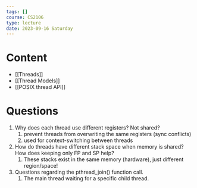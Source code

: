 ```yaml
---
tags: []
course: CS2106
type: lecture
date: 2023-09-16 Saturday
---
```

# Content

- [[Threads]]
- [[Thread Models]]
- [[POSIX thread API]]

# Questions

1. Why does each thread use different registers? Not shared? 
	1. prevent threads from overwriting the same registers (sync conflicts)
	2. used for context-switching between threads
2. How do threads have different stack space when memory is shared? How does keeping only FP and SP help?
	1. These stacks exist in the same memory (hardware), just different region/space!
3. Questions regarding the pthread_join() function call.
	1. The main thread waiting for a specific child thread.









